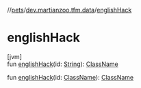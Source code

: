 //[pets](../../index.md)/[dev.martianzoo.tfm.data](index.md)/[englishHack](english-hack.md)

# englishHack

[jvm]\
fun [englishHack](english-hack.md)(id: [String](https://kotlinlang.org/api/latest/jvm/stdlib/kotlin/-string/index.html)): [ClassName](../dev.martianzoo.tfm.pets.ast/-class-name/index.md)

fun [englishHack](english-hack.md)(id: [ClassName](../dev.martianzoo.tfm.pets.ast/-class-name/index.md)): [ClassName](../dev.martianzoo.tfm.pets.ast/-class-name/index.md)
